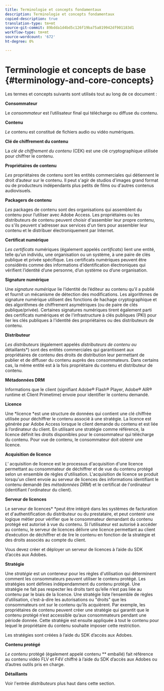 ```yaml
---
title: Terminologie et concepts fondamentaux
description: Terminologie et concepts fondamentaux
copied-description: true
translation-type: tm+mt
source-git-commit: 89bdda1d4bd5c126f19ba75a819942df901183d1
workflow-type: tm+mt
source-wordcount: '672'
ht-degree: 0%

---
```



# Terminologie et concepts de base {#terminology-and-core-concepts}

Les termes et concepts suivants sont utilisés tout au long de ce document :

**Consommateur**

Le *consommateur* est l’utilisateur final qui télécharge ou diffuse du contenu.

**Contenu**

*Le* contenu est constitué de fichiers audio ou vidéo numériques.

**Clé de chiffrement du contenu**

La *clé de chiffrement du contenu* (CEK) est une clé cryptographique utilisée pour chiffrer le contenu.

**Propriétaires de contenu**

*Les* propriétaires de contenu sont les entités commerciales qui détiennent le droit d’auteur sur le contenu. Il peut s&#39;agir de studios d&#39;images grand format ou de producteurs indépendants plus petits de films ou d&#39;autres contenus audiovisuels.

**Packagers de contenu**

*Les* packages de contenu sont des organisations qui assemblent du contenu pour l’utiliser avec Adobe Access. Les propriétaires ou les distributeurs de contenu peuvent choisir d&#39;assembler leur propre contenu, ou s&#39;ils peuvent s&#39;adresser aux services d&#39;un tiers pour assembler leur contenu et le distribuer électroniquement par Internet.

**Certificat numérique**

*Les certificats*  numériques (également appelés  *certificats*) lient une entité, telle qu’un individu, une organisation ou un système, à une paire de clés publique et privée spécifique. Les certificats numériques peuvent être considérés comme des informations d’identification électroniques qui vérifient l’identité d’une personne, d’un système ou d’une organisation.

**Signature numérique**

Une *signature numérique* lie l’identité de l’éditeur au contenu qu’il a publié et fournit un mécanisme de détection des modifications. Les algorithmes de signature numérique utilisent des fonctions de hachage cryptographique et des algorithmes de chiffrement asymétriques (ou de paire de clés publique/privée). Certaines signatures numériques tirent également parti des certificats numériques et de l&#39;infrastructure à clés publiques (PKI) pour lier les clés publiques à l&#39;identité des propriétaires ou des distributeurs de contenu.

**Distributeur**

*Les distributeurs*  (également appelés  *distributeurs de contenu ou* détaillants*) sont des entités commerciales qui garantissent aux propriétaires de contenu des droits de distribution leur permettant de publier et de diffuser du contenu auprès des consommateurs. Dans certains cas, la même entité est à la fois propriétaire du contenu et distributeur de contenu.

**Métadonnées DRM**

Informations que le client (signifiant Adobe® Flash® Player, Adobe® AIR® runtime et Client Primetime) envoie pour identifier le contenu demandé.

**Licence**

Une *licence *est une structure de données qui contient une clé chiffrée utilisée pour déchiffrer le contenu associé à une stratégie. La licence est générée par Adobe Access lorsque le client demande du contenu et est liée à l’ordinateur du client. En utilisant une stratégie comme référence, la licence définit les droits disponibles pour le consommateur qui télécharge du contenu. Pour vue de contenu, le consommateur doit obtenir une licence.

**Acquisition de licence**

*L&#39;* acquisition de licence est le processus d&#39;acquisition d&#39;une licence permettant au consommateur de déchiffrer et de vue du contenu protégé selon un ensemble de règles d&#39;utilisation. L&#39;acquisition de licence se produit lorsqu&#39;un client envoie au serveur de licences des informations identifiant le contenu demandé (les *métadonnées DRM*) et le certificat de l&#39;ordinateur (identifiant l&#39;ordinateur du client).

**Serveur de licences**

Le serveur de licences* *peut être intégré dans les systèmes de facturation et d&#39;authentification du distributeur ou du prestataire, et peut contenir une logique métier pour vérifier que le consommateur demandant du contenu protégé est autorisé à vue du contenu. Si l’utilisateur est autorisé à accéder au contenu, le serveur de licences délivre une licence permettant au client d’exécution de déchiffrer et de lire le contenu en fonction de la stratégie et des droits associés au compte du client.

Vous devez créer et déployer un serveur de licences à l’aide du SDK d’accès aux Adobes.

**Stratégie**

Une *stratégie* est un conteneur pour les règles d&#39;utilisation qui déterminent comment les consommateurs peuvent utiliser le contenu protégé. Les stratégies sont définies indépendamment du contenu protégé. Une stratégie ne fait pas respecter les droits tant qu’elle n’est pas liée au contenu par le biais de la licence. Une stratégie liste l’ensemble de règles d’utilisation, c’est-à-dire les autorisations ou &quot;droits&quot; que les consommateurs ont sur le contenu qu’ils acquièrent. Par exemple, les propriétaires de contenu peuvent créer une stratégie qui garantit que le contenu protégé n’est accessible qu’aux consommateurs pendant une période donnée. Cette stratégie est ensuite appliquée à tout le contenu pour lequel le propriétaire du contenu souhaite imposer cette restriction.

Les stratégies sont créées à l’aide du SDK d’accès aux Adobes.

**Contenu protégé**

*Le contenu*  protégé (également appelé contenu ** emballé) fait référence au contenu vidéo FLV et F4V chiffré à l’aide du SDK d’accès aux Adobes ou d’autres outils pris en charge.

**Détaillants**

Voir l&#39;entrée *distributeurs* plus haut dans cette section.
